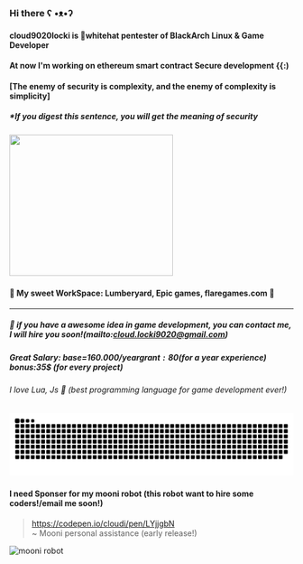 ### Hi there ʕ •ᴥ•ʔ
#### cloud9020locki is 🎩whitehat pentester of BlackArch Linux & Game Developer
#### At now I'm working on ethereum smart contract Secure development {{:)

#### [The enemy of security is complexity, and the enemy of complexity is simplicity] 
##### *If you digest this sentence, you will get the meaning of security

<img src="https://splianel.sirv.com/z.png" width="290" height="250" alt="" />

#### 🍳 My sweet WorkSpace: Lumberyard, Epic games, flaregames.com 🍳
------------------------------------------------------------
##### 🍪 if you have a awesome idea in game development, you can contact me, I will hire you soon!(mailto:cloud.locki9020@gmail.com)
##### Great Salary: base=160.000$/year grant:80$(for a year experience) bonus:35$ (for every project)

###### I love Lua, Js 🍕 (best programming language for game development ever!)
![Snake animation](https://github.com/ellen2121/ellen2121/blob/output/github-contribution-grid-snake.svg)
------------------------------------------------------------
#### I need Sponser for my mooni robot (this robot want to hire some coders!/email me soon!)
> https://codepen.io/cloudi/pen/LYjjgbN <br>
~ Mooni personal assistance (early release!)
<img src="https://splianel.sirv.com/mooni.png" width="60%" height="60%" alt="mooni robot" />





